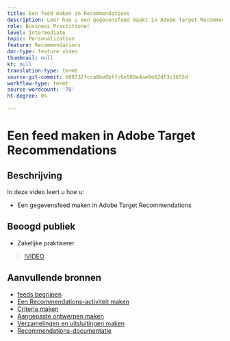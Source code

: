 ```yaml
---
title: Een feed maken in Recommendations
description: Leer hoe u een gegevensfeed maakt in Adobe Target Recommendations
role: Business Practitioner
level: Intermediate
topic: Personalization
feature: Recommendations
doc-type: feature video
thumbnail: null
kt: null
translation-type: tm+mt
source-git-commit: b89732fcca0be8bffc6e580e4ae0e62df3c3655d
workflow-type: tm+mt
source-wordcount: '78'
ht-degree: 0%

---
```



# Een feed maken in Adobe Target Recommendations

## Beschrijving

In deze video leert u hoe u:

* Een gegevensfeed maken in Adobe Target Recommendations

## Beoogd publiek

* Zakelijke praktiserer

>[!VIDEO](https://video.tv.adobe.com/v/27696?quality=12)

## Aanvullende bronnen

* [feeds begrijpen](understanding-feeds.md)
* [Een Recommendations-activiteit maken](create-a-recommendations-activity.md)
* [Criteria maken](create-criteria.md)
* [Aangepaste ontwerpen maken](create-custom-designs.md)
* [Verzamelingen en uitsluitingen maken](create-collections-and-exclusions.md)
* [Recommendations-documentatie](https://docs.adobe.com/content/help/en/target/using/recommendations/recommendations.html)